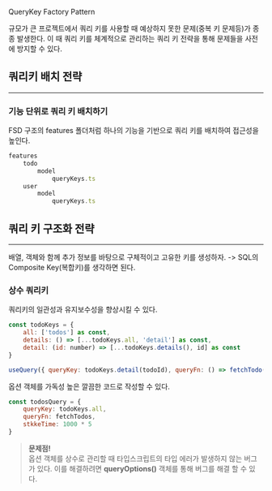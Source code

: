 QueryKey Factory Pattern

규모가 큰 프로젝트에서 쿼리 키를 사용할 때 예상하지 못한 문제(중복 키 문제등)가 종종 발생한다.
이 때 쿼리 키를 체계적으로 관리하는 쿼리 키 전략을 통해 문제들을 사전에 방지할 수 있다.

## 쿼리키 배치 전략
---
### 기능 단위로 쿼리 키 배치하기
FSD 구조의 features 폴더처럼 하나의 기능을 기반으로 쿼리 키를 배치하여 접근성을 높인다.

```JavaScript
features
	todo
		model
			queryKeys.ts
	user
		model
			queryKeys.ts
```

## 쿼리 키 구조화 전략
---
배열, 객체와 함께 추가 정보를 바탕으로 구체적이고 고유한 키를 생성하자.
-> SQL의 Composite Key(복합키)를 생각하면 된다.

### 상수 쿼리키

쿼리키의 일관성과 유지보수성을 향상시킬 수 있다.
```JavaScript
const todoKeys = {
	all: ['todos'] as const,
	details: () => [...todoKeys.all, 'detail'] as const,
	detail: (id: number) => [...todoKeys.details(), id] as const
}

useQuery({ queryKey: todoKeys.detail(todoId), queryFn: () => fetchTodo(todoId)})
```

  
옵션 객체를 가독성 높은 깔끔한 코드로 작성할 수 있다.
```JavaScript
const todosQuery = {
	queryKey: todoKeys.all,
	queryFn: fetchTodos,
	stkkeTime: 1000 * 5
}
```
 
 
 > **문제점!**  
> 옵션 객체를 상수로 관리할 때 타입스크립트의 타입 에러가 발생하지 않는 버그가 있다.
> 이를 해결하려면 **queryOptions()** 객체를 통해 버그를 해결 할 수 있다.